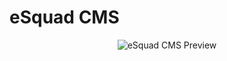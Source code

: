 # eSquad CMS

<p align="center"><a target="_blank" rel="noopener noreferrer"><img src="https://i.imgur.com/IEaot24.png" alt="eSquad CMS Preview"></a></p>
